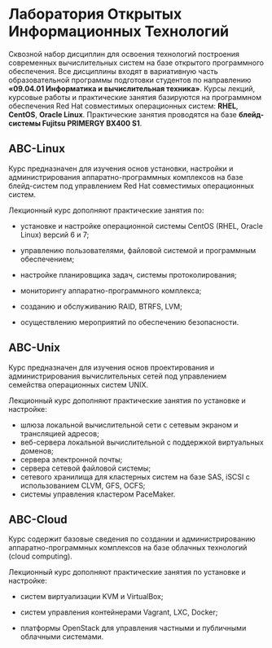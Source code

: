 # Лаборатория Открытых Информационных Технологий

Сквозной набор дисциплин для освоения технологий построения современных вычислительных систем на базе открытого программного обеспечения. Все дисциплины входят в вариативную часть образовательной программы подготовки студентов по направлению **«09.04.01 Информатика и вычислительная техника»**. Курсы лекций, курсовые работы и практические занятия базируются на программном обеспечения Red Hat совместимых операционных систем: **RHEL**, **CentOS**, **Oracle Linux**. Практические занятия проводятся на базе **блейд-системы Fujitsu PRIMERGY BX400 S1**.

## ABC-Linux

Курс предназначен для изучения основ установки, настройки и администрирования аппаратно-программных комплексов на базе блейд-систем под управлением Red Hat совместимых операционных систем.

Лекционный курс дополняют практические занятия по:

* установке и настройке операционной системы CentOS \(RHEL, Oracle Linux\) версий 6 и 7;

* управлению пользователями, файловой системой и программным обеспечением;

* настройке планировщика задач, системы протоколирования;

* мониторингу аппаратно-программного комплекса;

* созданию и обслуживанию RAID, BTRFS, LVM;

* осуществлению мероприятий по обеспечению безопасности.

## ABC-Unix

Курс предназначен для изучения основ проектирования и администрирования вычислительных сетей под управлением семейства операционных систем UNIX.

Лекционный курс дополняют практические занятия по установке и настройке:

* шлюза локальной вычислительной сети с сетевым экраном и трансляцией адресов;
* веб-сервера локальной вычислительной с поддержкой виртуальных доменов;
* сервера электронной почты;
* сервера сетевой файловой системы;
* сетевого хранилища для кластерных систем на базе SAS, iSCSI c использованием СLVM, GFS, OCFS;
* системы управления кластером PaceMaker.

## ABC-Cloud

Курс содержит базовые сведения по создании и администрированию аппаратно-программных комплексов на базе облачных технологий \(cloud computing\).

Лекционный курс дополняют практические занятия по установке и настройке:

* систем виртуализации KVM и VirtualBox;

* систем управления контейнерами Vagrant, LXC, Docker;

* платформы OpenStack для управления частными и публичными облачными системами.



